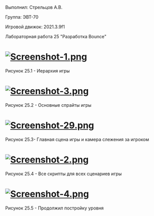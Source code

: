 Выполнил: Стрельцов А.В.

Группа: ЭВТ-70

Игровой движок: 2021.3.9f1

Лабораторная работа 25 "Разработка Bounce"

# [![Screenshot-1.png](https://i.postimg.cc/ncZGqJcc/Screenshot-1.png)](https://postimg.cc/LhCPMG1r)
Рисунок 25.1 - Иерархия игры

# [![Screenshot-3.png](https://i.postimg.cc/6qHq7npZ/Screenshot-3.png)](https://postimg.cc/RJH4y3fC)
Рисунок 25.2 - Основные спрайты игры

# [![Screenshot-29.png](https://i.postimg.cc/d3DvxXJ7/Screenshot-29.png)](https://postimg.cc/zHm9Lxb5)
Рисунок 25.3- Главная сцена игры и камера слежения за игроком

# [![Screenshot-2.png](https://i.postimg.cc/j55Gx7mm/Screenshot-2.png)](https://postimg.cc/67kHzy9f)
Рисунок 25.4 - Все скрипты для всех сценариев игры

# [![Screenshot-4.png](https://i.postimg.cc/GtnVk5Hw/Screenshot-4.png)](https://postimg.cc/sQKTzKYw)
Рисунок 25.5 - Продолжил постройку уровня 



